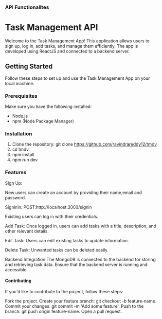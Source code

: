 
### API Functionalites
# Task Management API

Welcome to the Task Management App! This application allows users to sign up, log in, add tasks, and manage them efficiently. The app is developed using ReactJS and connected to a backend server.

## Getting Started

Follow these steps to set up and use the Task Management App on your local machine.

### Prerequisites

Make sure you have the following installed:

- Node.js
- npm (Node Package Manager)

### Installation

1. Clone the repository: git clone  https://github.com/ravindrareddy12/tmdv
2. cd tmdv
3. npm install
 4. npm run dev
### Features

Sign Up:

New users can create an account by providing their name,email and password.

Signinin:
POST:http://localhost:3000/signin

Existing users can log in with their credentials.

Add Task:
Once logged in, users can add tasks with a title, description, and other relevant details.

Edit Task:
Users can edit existing tasks to update information.

Delete Task:
Unwanted tasks can be deleted easily.

Backend Integration
The MongoDB is connected to the backend for storing and retrieving task data. Ensure that the backend server is running and accessible.

#### Contributing
If you'd like to contribute to the project, follow these steps:

Fork the project.
Create your feature branch: git checkout -b feature-name.
Commit your changes: git commit -m 'Add some feature'.
Push to the branch: git push origin feature-name.
Open a pull request.

